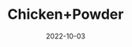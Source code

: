 ---
title: 'Chicken+Powder'
date: '2022-10-03' 
metatag: '' 
inventory: '0' 
draft: false 
# meta description 
shortDescripton: 'It+helps+sooth+the+body+with+heat%2c+hydration%2c+and+nutrients.+Chicken+broth+is+rich+with+vitamins+and+minerals%2c+which+are+useful+against+common+ailments+like+the+common+cold%2c+the+flu%2c+and+food+poisoning.%ef%bf%bd'
description: 'Powder+Form'
longdescription: ''
featured: True
# product Price
price: '50.0'
# Product Short Description
shortDescription: 'It+helps+sooth+the+body+with+heat%2c+hydration%2c+and+nutrients.+Chicken+broth+is+rich+with+vitamins+and+minerals%2c+which+are+useful+against+common+ailments+like+the+common+cold%2c+the+flu%2c+and+food+poisoning.%ef%bf%bd'
productID: '06FD5C3D-5A24-ED11-9968-005056B3A416'
type: 'products'
category: 'Powder+Form' 
thumnailproduct: 'https://eraconnect.blob.core.windows.net/product-images/aminsaddiquidawakhana/06FD5C3D-5A24-ED11-9968-005056B3A416.webp' 
images:
  - image: 'https://eraconnect.blob.core.windows.net/product-images/aminsaddiquidawakhana/06FD5C3D-5A24-ED11-9968-005056B3A416.webp'  
Variants:
---